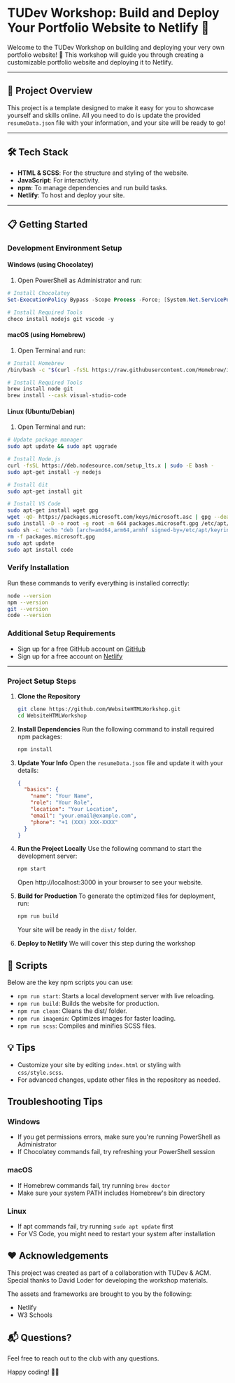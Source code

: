 # TUDev Workshop: Build and Deploy Your Portfolio Website to Netlify 🚀

Welcome to the TUDev Workshop on building and deploying your very own portfolio website! 🎉 This workshop will guide you through creating a customizable portfolio website and deploying it to Netlify.

---

## 🚀 Project Overview

This project is a template designed to make it easy for you to showcase yourself and skills online. All you need to do is update the provided `resumeData.json` file with your information, and your site will be ready to go!

---

## 🛠 Tech Stack

- **HTML & SCSS**: For the structure and styling of the website.
- **JavaScript**: For interactivity.
- **npm**: To manage dependencies and run build tasks.
- **Netlify**: To host and deploy your site.

---

## 📋 Getting Started

### Development Environment Setup

#### Windows (using Chocolatey)

1. Open PowerShell as Administrator and run:

```powershell
# Install Chocolatey
Set-ExecutionPolicy Bypass -Scope Process -Force; [System.Net.ServicePointManager]::SecurityProtocol = [System.Net.ServicePointManager]::SecurityProtocol -bor 3072; iex ((New-Object System.Net.WebClient).DownloadString('https://community.chocolatey.org/install.ps1'))

# Install Required Tools
choco install nodejs git vscode -y
```

#### macOS (using Homebrew)

1. Open Terminal and run:

```bash
# Install Homebrew
/bin/bash -c "$(curl -fsSL https://raw.githubusercontent.com/Homebrew/install/HEAD/install.sh)"

# Install Required Tools
brew install node git
brew install --cask visual-studio-code
```

#### Linux (Ubuntu/Debian)

1. Open Terminal and run:

```bash
# Update package manager
sudo apt update && sudo apt upgrade

# Install Node.js
curl -fsSL https://deb.nodesource.com/setup_lts.x | sudo -E bash -
sudo apt-get install -y nodejs

# Install Git
sudo apt-get install git

# Install VS Code
sudo apt-get install wget gpg
wget -qO- https://packages.microsoft.com/keys/microsoft.asc | gpg --dearmor > packages.microsoft.gpg
sudo install -D -o root -g root -m 644 packages.microsoft.gpg /etc/apt/keyrings/packages.microsoft.gpg
sudo sh -c 'echo "deb [arch=amd64,arm64,armhf signed-by=/etc/apt/keyrings/packages.microsoft.gpg] https://packages.microsoft.com/repos/code stable main" > /etc/apt/sources.list.d/vscode.list'
rm -f packages.microsoft.gpg
sudo apt update
sudo apt install code
```

### Verify Installation

Run these commands to verify everything is installed correctly:

```bash
node --version
npm --version
git --version
code --version
```

### Additional Setup Requirements

- Sign up for a free GitHub account on [GitHub](https://github.com/)
- Sign up for a free account on [Netlify](https://www.netlify.com/)

---

### Project Setup Steps

1. **Clone the Repository**

   ```bash
   git clone https://github.com/WebsiteHTMLWorkshop.git
   cd WebsiteHTMLWorkshop
   ```

2. **Install Dependencies**
   Run the following command to install required npm packages:

   ```bash
   npm install
   ```

3. **Update Your Info**
   Open the `resumeData.json` file and update it with your details:

   ```json
   {
     "basics": {
       "name": "Your Name",
       "role": "Your Role",
       "location": "Your Location",
       "email": "your.email@example.com",
       "phone": "+1 (XXX) XXX-XXXX"
     }
   }
   ```

4. **Run the Project Locally**
   Use the following command to start the development server:

   ```bash
   npm start
   ```

   Open http://localhost:3000 in your browser to see your website.

5. **Build for Production**
   To generate the optimized files for deployment, run:

   ```bash
   npm run build
   ```

   Your site will be ready in the `dist/` folder.

6. **Deploy to Netlify**
   We will cover this step during the workshop

## 📜 Scripts

Below are the key npm scripts you can use:

- `npm run start`: Starts a local development server with live reloading.
- `npm run build`: Builds the website for production.
- `npm run clean`: Cleans the dist/ folder.
- `npm run imagemin`: Optimizes images for faster loading.
- `npm run scss`: Compiles and minifies SCSS files.

## 💡 Tips

- Customize your site by editing `index.html` or styling with `css/style.scss`.
- For advanced changes, update other files in the repository as needed.

## Troubleshooting Tips

### Windows

- If you get permissions errors, make sure you're running PowerShell as Administrator
- If Chocolatey commands fail, try refreshing your PowerShell session

### macOS

- If Homebrew commands fail, try running `brew doctor`
- Make sure your system PATH includes Homebrew's bin directory

### Linux

- If apt commands fail, try running `sudo apt update` first
- For VS Code, you might need to restart your system after installation

## ❤️ Acknowledgements

This project was created as part of a collaboration with TUDev & ACM. Special thanks to David Loder for developing the workshop materials.

The assets and frameworks are brought to you by the following:

- Netlify
- W3 Schools

## 📬 Questions?

Feel free to reach out to the club with any questions.

Happy coding! 🎨✨
